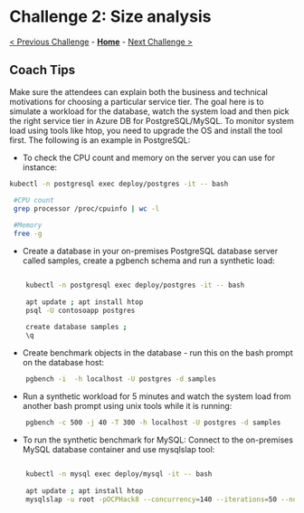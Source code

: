 # Challenge 2: Size analysis

[< Previous Challenge](./01-assessment.md) - **[Home](./README.md)** - [Next Challenge >](./03-offline-migration.md)

## Coach Tips

 Make sure the attendees can explain both the business and technical motivations for choosing a particular service tier. The goal here is to simulate a workload for the
 database, watch the system load and then pick the right service tier in Azure DB for PostgreSQL/MySQL. To monitor system load using tools like htop, you need to upgrade the OS and install the tool first. The following is an example in PostgreSQL:
 
 * To check the CPU count and memory on the server you can use for instance:
```bash
kubectl -n postgresql exec deploy/postgres -it -- bash

 #CPU count
 grep processor /proc/cpuinfo | wc -l
 
 #Memory
 free -g
 ```
 * Create a database in your on-premises PostgreSQL database server called samples, create a pgbench schema and run a synthetic load:
 
```bash

    kubectl -n postgresql exec deploy/postgres -it -- bash
    
    apt update ; apt install htop
    psql -U contosoapp postgres
     
    create database samples ;
    \q
```
* Create benchmark objects in the database - run this on the bash prompt on the database host: 
```bash
    pgbench -i  -h localhost -U postgres -d samples
```
* Run a synthetic workload for 5 minutes and watch the system load from another bash prompt using unix tools while it is running:
```bash
    pgbench -c 500 -j 40 -T 300 -h localhost -U postgres -d samples
```
* To run the synthetic benchmark for MySQL:
    Connect to the on-premises MySQL database container and use mysqlslap tool:
```bash

    kubectl -n mysql exec deploy/mysql -it -- bash
    
    apt update ; apt install htop
    mysqlslap -u root -pOCPHack8 --concurrency=140 --iterations=50 --number-int-cols=10 --number-char-cols=20 --auto-generate-sql
```
